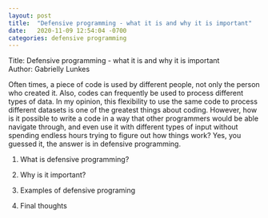 ```yaml
---
layout: post
title:  "Defensive programming - what it is and why it is important"
date:   2020-11-09 12:54:04 -0700
categories: defensive programming
---
```

Title:  Defensive programming - what it is and why it is important  
Author: Gabrielly Lunkes

Often times, a piece of code is used by different people, not only the person who created it. Also, codes can frequently be used to process different types of data. In my opinion, this flexibility to use the same code to process different datasets is one of the greatest things about coding. However, how is it possible to write a code in a way that other programmers would be able navigate through, and even use it with different types of input without spending endless hours trying to figure out how things work? Yes, you guessed it, the answer is in defensive programming.

1. What is defensive programming?  


2. Why is it important?  


3. Examples of defensive programing  


4. Final thoughts  
